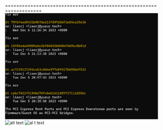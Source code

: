 ===================================================================
![alt  text](../../medias/test_image.png)
![alt   text](../../../../medias/images_0/test_image.png)
![al t text](../../../../medias/images_0/test_image-1.png)
